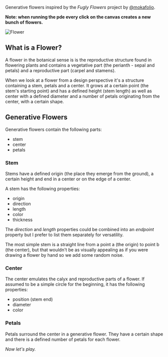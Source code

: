 Generative flowers inspired by the *Fugly Flowers* project by [@mokafolio](https://twitter.com/mokafolio).

**Note: when running the pde every click on the canvas creates a new bunch of flowers.**

![Flower](/flowers/flowers/petals-1054.png)


## What is a Flower?
A flower in the botanical sense is is the reproductive structure found in flowering plants and contains a vegetative part (the perianth - sepal and petals) and a reproductive part (carpel and stamens).

When we look at a flower from a design perspective it's a structure containing a stem, petals and a center. It grows at a certain point (the stem's starting point) and has a defined height (stem length) as well as center with a defined diameter and a number of petals originating from the center, with a certain shape.

## Generative Flowers
Generative flowers contain the following parts:

* stem
* center
* petals

### Stem
Stems have a defined origin (the place they emerge from the ground), a certain height and end in a center or on the edge of a center.

A stem has the following properties:

* origin
* direction
* length
* color
* thickness

The *direction* and *length* properties could be combined into an *endpoint* property but I prefer to list them separately for versatility.

The most simple stem is a straight line from a point a (the origin) to point b (the center), but that wouldn't be as  visually appealing as if you were drawing a flower by hand so we add some random noise.

### Center
The center emulates the calyx and reproductive parts of a flower. If assumed to be a simple circle for the beginning, it has the following properties:

* position (stem end)
* diameter
* color

### Petals
Petals surround the center in a generative flower. They have a certain shape and there is a defined number of petals for each flower.


*Now let's play.*

